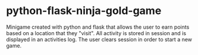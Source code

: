 # python-flask-ninja-gold-game
Minigame created with python and flask that allows the user to earn points based on a location that they "visit". All activity is stored in session and is displayed in an activities log. The user clears session in order to start a new game.
